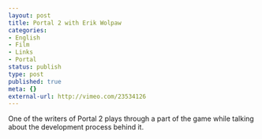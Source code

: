 ```yaml
---
layout: post
title: Portal 2 with Erik Wolpaw
categories:
- English
- Film
- Links
- Portal
status: publish
type: post
published: true
meta: {}
external-url: http://vimeo.com/23534126
---
```

One of the writers of Portal 2 plays through a part of the game while talking about the development process behind it.
